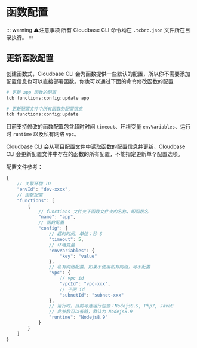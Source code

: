 # 函数配置

::: warning ⚠️注意事项
所有 Cloudbase CLI 命令均在 `.tcbrc.json` 文件所在目录执行。
:::

## 更新函数配置

创建函数式，Cloudbase CLI 会为函数提供一些默认的配置，所以你不需要添加配置信息也可以直接部署函数。你也可以通过下面的命令修改函数的配置

```sh
# 更新 app 函数的配置
tcb functions:config:update app

# 更新配置文件中所有函数的配置信息
tcb functions:config:update
```

目前支持修改的函数配置包含超时时间 `timeout`、环境变量 `envVariables`、运行时 `runtime` 以及私有网络 `vpc`。

Cloudbase CLI 会从项目配置文件中读取函数的配置信息并更新，Cloudbase CLI 会更新配置文件中存在的函数的所有配置，不能指定更新单个配置选项。

配置文件参考：

```js
{
    // 关联环境 ID
    "envId": "dev-xxxx",
    // 函数配置
    "functions": [
        {
            // functions 文件夹下函数文件夹的名称，即函数名
            "name": "app",
            // 函数配置
            "config": {
                // 超时时间，单位：秒 S
                "timeout": 5,
                // 环境变量
                "envVariables": {
                    "key": "value"
                },
                // 私有网络配置，如果不使用私有网络，可不配置
                "vpc": {
                    // vpc id
                    "vpcId": "vpc-xxx",
                    // 子网 id
                    "subnetId": "subnet-xxx"
                },
                // 运行时，目前可选运行包含：Nodejs8.9, Php7, Java8
                // 此参数可以省略，默认为 Nodejs8.9
                "runtime": "Nodejs8.9"
            }
        }
    ]
}
```